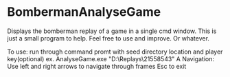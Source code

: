 # BombermanAnalyseGame
Displays the bomberman replay of a game in a single cmd window.
This is just a small program to help. Feel free to use and improve. Or whatever.

To use: run through command promt with seed directory location and player key(optional)
	      ex. AnalyseGame.exe "D:\Replays\21558543" A
Navigation: Use left and right arrows to navigate through frames
Esc to exit

